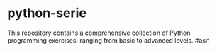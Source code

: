 # python-serie
This repository contains a comprehensive collection of Python programming exercises, ranging from basic to advanced levels.
#asif